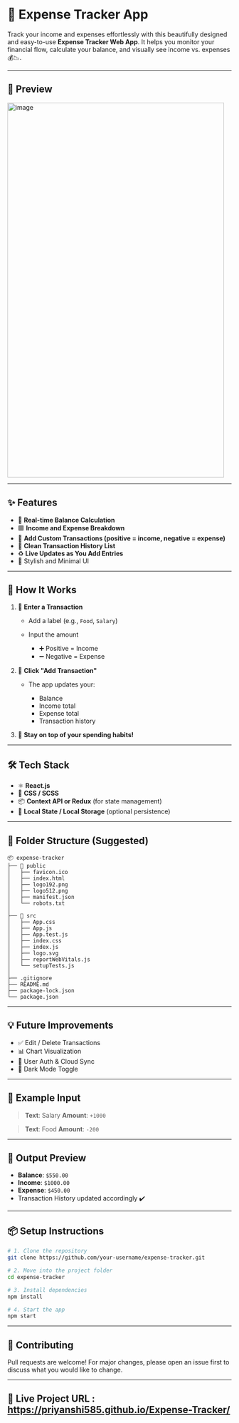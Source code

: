 # 💸 Expense Tracker App

Track your income and expenses effortlessly with this beautifully designed and easy-to-use **Expense Tracker Web App**.
It helps you monitor your financial flow, calculate your balance, and visually see income vs. expenses 💰📉.
  
--- 

## 📸 Preview

<img width="487" height="841" alt="image" src="https://github.com/user-attachments/assets/65b9d560-277b-495a-bed1-c518496a18d0" />

---

## ✨ Features

* 🧮 **Real-time Balance Calculation**
* 🟩 **Income and Expense Breakdown**
* 📝 **Add Custom Transactions (positive = income, negative = expense)**
* 📜 **Clean Transaction History List**
* ♻️ **Live Updates as You Add Entries**
* 💅 Stylish and Minimal UI

---

## 🚀 How It Works

1. 💬 **Enter a Transaction**

   * Add a label (e.g., `Food`, `Salary`)
   * Input the amount

     * ➕ Positive = Income
     * ➖ Negative = Expense

2. 🔁 **Click "Add Transaction"**

   * The app updates your:

     * Balance
     * Income total
     * Expense total
     * Transaction history

3. 🎯 **Stay on top of your spending habits!**

---

## 🛠️ Tech Stack

* ⚛️ **React.js**
* 💅 **CSS / SCSS**
* 📦 **Context API or Redux** (for state management)
* 🔁 **Local State / Local Storage** (optional persistence)

---

## 📂 Folder Structure (Suggested)

```
📦 expense-tracker
├── 📁 public
│   ├── favicon.ico
│   ├── index.html
│   ├── logo192.png
│   ├── logo512.png
│   ├── manifest.json
│   └── robots.txt
│
├── 📁 src
│   ├── App.css
│   ├── App.js
│   ├── App.test.js
│   ├── index.css
│   ├── index.js
│   ├── logo.svg
│   ├── reportWebVitals.js
│   └── setupTests.js
│
├── .gitignore
├── README.md
├── package-lock.json
└── package.json

```

---

## 💡 Future Improvements

* ✅ Edit / Delete Transactions
* 📊 Chart Visualization
* 🔐 User Auth & Cloud Sync
* 🌙 Dark Mode Toggle

---

## 🧪 Example Input

> **Text**: Salary
> **Amount**: `+1000`

> **Text**: Food
> **Amount**: `-200`

---

## 🧾 Output Preview

* **Balance**: `$550.00`
* **Income**: `$1000.00`
* **Expense**: `$450.00`
* Transaction History updated accordingly ✔️

---

## 📦 Setup Instructions

```bash
# 1. Clone the repository
git clone https://github.com/your-username/expense-tracker.git

# 2. Move into the project folder
cd expense-tracker

# 3. Install dependencies
npm install

# 4. Start the app
npm start
```

---

## 🙌 Contributing

Pull requests are welcome! For major changes, please open an issue first to discuss what you would like to change.

---

## 📃 Live Project URL : https://priyanshi585.github.io/Expense-Tracker/

